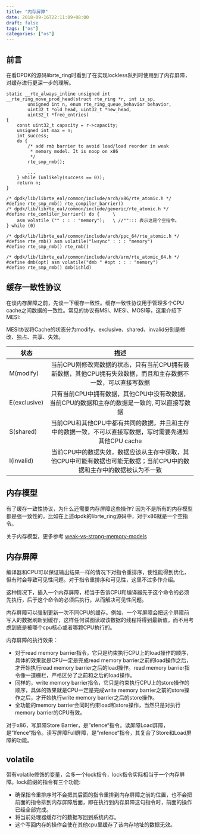 ```yaml
---
title: "内存屏障"
date: 2018-09-16T22:11:09+08:00
draft: false
tags: ["os"]
categories: ["os"]
---
```


## 前言

在看DPDK的源码librte_ring时看到了在实现lockless队列时使用到了内存屏障，对缓存进行更深一步的理解。

```
static __rte_always_inline unsigned int
__rte_ring_move_prod_head(struct rte_ring *r, int is_sp,
		unsigned int n, enum rte_ring_queue_behavior behavior,
		uint32_t *old_head, uint32_t *new_head,
		uint32_t *free_entries)
{
    const uint32_t capacity = r->capacity;
    unsigned int max = n;
    int success;
    do {
        /* add rmb barrier to avoid load/load reorder in weak
         * memory model. It is noop on x86
         */
        rte_smp_rmb();

        ...
    } while (unlikely(success == 0));
    return n;
}

/* dpdk/lib/librte_eal/common/include/arch/x86/rte_atomic.h */
#define rte_smp_rmb() rte_compiler_barrier()
/* dpdk/lib/librte_eal/common/include/generic/rte_atomic.h */
#define rte_comliler_barrier() do {     \
    asm volatile ("" : : : "memory");   \ //""::: 表示这是个空指令。
} while (0)

/* dpdk/lib/librte_eal/common/include/arch/ppc_64/rte_atomic.h */
#define rte_rmb() asm volatile("lwsync" : : : "memory")
#define rte_smp_rmb() rte_rmb()

/* dpdk/lib/librte_eal/common/include/arch/arm/rte_atomic_64.h */
#define dmb(opt) asm volatile("dmb " #opt : : : "memory")
#define rte_smp_rmb() dmb(ishld)
```



##  缓存一致性协议

在谈内存屏障之前，先谈一下缓存一致性。缓存一致性协议用于管理多个CPU cache之间数据的一致性。常见的协议有MSI、MESI、MOSI等，这里介绍下MESI:

MESI协议将Cache的状态分为modify、exclusive、shared、invalid分别是修改、独占、共享、失效。

| 状态      	| 描述		|   
| ------------- |:---------------:|
| M(modify)	| 当前CPU刚修改完数据的状态，只有当前CPU拥有最新数据，其他CPU拥有失效数据，而且和主存数据不一致，可以直接写数据	|
| E(exclusive)	| 只有当前CPU中拥有数据，其他CPU中没有改数据，当前CPU的数据和主存的数据是一致的, 可以直接写数据	|
| S(shared)	| 当前CPU和其他CPU中都有共同的数据，并且和主存中的数据一致，不可以直接写数据，写时需要先通知其他CPU cache |
| I(invalid)	| 当前CPU中的数据失效，数据应该从主存中获取，其他CPU中可能有数据也可能无数据；当前CPU中的数据和主存中的数据被认为不一致 |


## 内存模型

有了缓存一致性协议，为什么还需要内存屏障这些操作? 因为不是所有的内存模型都是强一致性的，比如在上述dpdk的librte_ring源码中，对于x86就是一个空指令。

关于内存模型，更多参考
[weak-vs-strong-memory-models](https://preshing.com/20120930/weak-vs-strong-memory-models/ "weak-vs-strong-memory-models")

## 内存屏障


编译器和CPU可以保证输出结果一样的情况下对指令重排序，使性能得到优化，但有时会导致可见性问题。对于指令重排序和可见性，这里不过多作介绍。

这种情况下，插入一个内存屏障，相当于告诉CPU和编译器先于这个命令的必须先执行，后于这个命令的必须后执行，从而解决可见性问题。

内存屏障可以强制更新一次不同CPU的缓存。例如，一个写屏障会把这个屏障前写入的数据刷新到缓存，这样任何试图读取该数据的线程将得到最新值，而不用考虑到底是被哪个cpu核心或者哪颗CPU执行的。

内存屏障的执行效果：
- 对于read memory barrier指令，它只是约束执行CPU上的load操作的顺序，具体的效果就是CPU一定是完成read memory barrier之前的load操作之后，才开始执行read memory barrier之后的load操作。read memory barrier指令像一道栅栏，严格区分了之前和之后的load操作。
- 同样的，write memory barrier指令，它只是约束执行CPU上的store操作的顺序，具体的效果就是CPU一定是完成write memory barrier之前的store操作之后，才开始执行write memory barrier之后的store操作。
- 全功能的memory barrier会同时约束load和store操作，当然只是对执行memory barrier的CPU有效。

对于x86，写屏障Store Barrier，是”sfence“指令。读屏障Load屏障，是”lfence“指令。读写屏障Full屏障，是”mfence“指令，其复合了Store和Load屏障的功能。

## volatile

带有volatile修饰的变量，会多一个lock指令，lock指令实际相当于一个内存屏障。lock前缀的指令有三个功能:
- 确保指令重排序时不会把其后面的指令重排到内存屏障之前的位置，也不会把前面的指令排到内存屏障后面，即在执行到内存屏障这句指令时，前面的操作已经全部完成。
- 将当前处理器缓存行的数据写回到系统内存。
- 这个写回内存的操作会使在其他cpu里缓存了该内存地址的数据无效。


